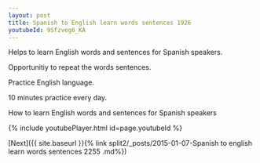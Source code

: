 ```yaml
---
layout: post
title: Spanish to English learn words sentences 1926 
youtubeId: 9Sfzveg6_KA
---
```

 
 
Helps to learn English words and sentences for Spanish speakers.

Opportunitiy to repeat the words sentences. 

Practice English language. 
 
10 minutes practice every day. 
 
How to learn English words and sentences for Spanish speakers 
 
{% include youtubePlayer.html id=page.youtubeId %}
 
 
[Next]({{ site.baseurl }}{% link  split2/_posts/2015-01-07-Spanish to english learn words sentences 2255 .md%})
 

